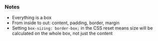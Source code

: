### Notes
- Everything is a box
- From inside to out: content, padding, border, margin
- Setting `box-sizing: border-box;` in the CSS reset means size will be calculated on the whole box, not just the content
